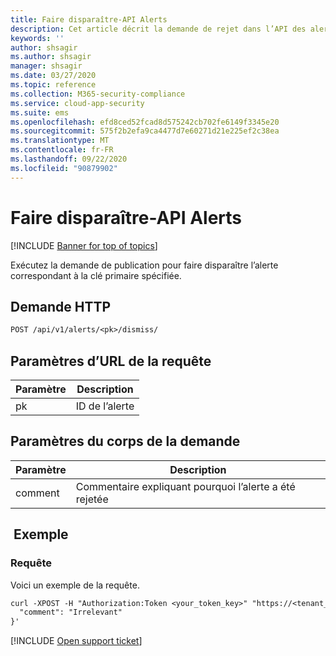 ```yaml
---
title: Faire disparaître-API Alerts
description: Cet article décrit la demande de rejet dans l’API des alertes de Cloud App Security.
keywords: ''
author: shsagir
ms.author: shsagir
manager: shsagir
ms.date: 03/27/2020
ms.topic: reference
ms.collection: M365-security-compliance
ms.service: cloud-app-security
ms.suite: ems
ms.openlocfilehash: efd8ced52fcad8d575242cb702fe6149f3345e20
ms.sourcegitcommit: 575f2b2efa9ca4477d7e60271d21e225ef2c38ea
ms.translationtype: MT
ms.contentlocale: fr-FR
ms.lasthandoff: 09/22/2020
ms.locfileid: "90879902"
---
```

# <a name="dismiss---alerts-api"></a>Faire disparaître-API Alerts

[!INCLUDE [Banner for top of topics](includes/banner.md)]

Exécutez la demande de publication pour faire disparaître l’alerte correspondant à la clé primaire spécifiée.

## <a name="http-request"></a>Demande HTTP

```rest
POST /api/v1/alerts/<pk>/dismiss/
```

## <a name="request-url-parameters"></a>Paramètres d’URL de la requête

| Paramètre | Description |
| --- | --- |
| pk | ID de l’alerte |

## <a name="request-body-parameters"></a>Paramètres du corps de la demande

| Paramètre | Description |
| --- | --- |
| comment | Commentaire expliquant pourquoi l’alerte a été rejetée |

## <a name="example"></a> Exemple

### <a name="request"></a>Requête

Voici un exemple de la requête.

```rest
curl -XPOST -H "Authorization:Token <your_token_key>" "https://<tenant_id>.<tenant_region>.contoso.com/api/v1/alerts/<pk>/dismiss/" -d '{
  "comment": "Irrelevant"
}'
```

[!INCLUDE [Open support ticket](includes/support.md)]
